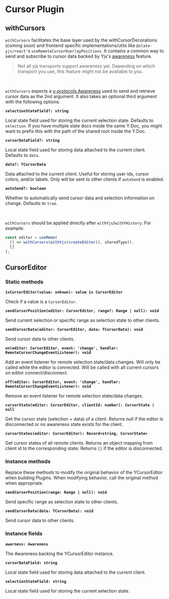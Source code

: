 # Cursor Plugin

## withCursors

`withCursors` facilitates the base layer used by the withCursorDecorations (coming soon) and frontend specific implementations/utils like `@slate-yjs/react'`s `useRemoteCursorOverlayPositions`. It contains a common way to send and subscribe to cursor data backed by Yjs's [awareness](https://docs.yjs.dev/getting-started/adding-awareness) feature.

> Not all yjs transports support awareness yet. Depending on which transport you use, this feature might not be available to you.

<br/>

`withCursors` expects a [y-protocols Awareness](https://github.com/yjs/y-protocols#awarenessprotocolawareness-class) used to send and retrieve cursor data as the 2nd argument. It also takes an optional third argument with the following options:

**`selectionStateField?: string`**

Local state field used for storing the current selection state. Defaults to `selection`. If you have multiple slate docs inside the same Y.Doc, you might want to prefix this with the path of the shared root inside the Y.Doc.

**`cursorDataField?: string`**

Local state field used for storing data attached to the current client. Defaults to `data`.

**`data?: TCursorData`**

Data attached to the current client. Useful for storing user ids, cursor colors, and/or labels. Only will be sent to other clients if `autoSend` is enabled.

**`autoSend?: boolean`**

Whether to automatically send cursor data and selection information on change. Defaults to `true`.

<br/>

`withCursors` should be applied directly after `withYjs`/`withYHistory`. For example:

```javascript
const editor = useMemo(
  () => withCursors(withYjs(createEditor(), sharedType)),
  []
);
```

## CursorEditor

### Static methods

**`isCursorEditor(value: unkown): value is CursorEditor`**

Check if a value is a `CursorEditor`.

**`sendCursorPosition(editor: CursorEditor, range?: Range | null): void`**

Send current selection or specific range as selection state to other clients.

**`sendCursorData(editor: CursorEditor, data: TCursorData): void`**

Send cursor data to other clients.

**`on(editor: CursorEditor, event: 'change', handler: RemoteCursorChangeEventListener): void`**

Add an event listener for remote selection state/data changes. Will only be called while the editor is connected. Will be called with all current cursors on editor connect/disconnect.

**`off(editor: CursorEditor, event: 'change', handler: RemoteCursorChangeEventListener): void`**

Remove an event listener for remote selection state/data changes.

**`cursorState(editor: CursorEditor, clientId: number): CursorState | null`**

Get the cursor state (selection + data) of a client. Returns null if the editor is disconnected or no awareness state exists for the client.

**`cursorStates(editor: CursorEditor): Record<string, CursorState>`**

Get cursor states of all remote clients. Returns an object mapping from client id to the corresponding state. Returns `{}` if the editor is disconnected.

### Instance methods

Replace these methods to modify the original behavior of the YCursorEditor when building Plugins. When modifying behavior, call the original method when appropriate.

**`sendCursorPosition(range: Range | null): void`**

Send specific range as selection state to other clients.

**`sendCursorData(data: TCursorData): void`**

Send cursor data to other clients.

### Instance fields

**`awarness: Awareness`**

The Awareness backing the YCursorEditor instance.

**`cursorDataField: string`**

Local state field used for storing data attached to the current client.

**`selectionStateField: string`**

Local state field used for storing the current selection state.
